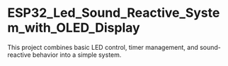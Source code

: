 # ESP32_Led_Sound_Reactive_System_with_OLED_Display
This project combines basic LED control, timer management, and sound-reactive behavior into a simple system.
